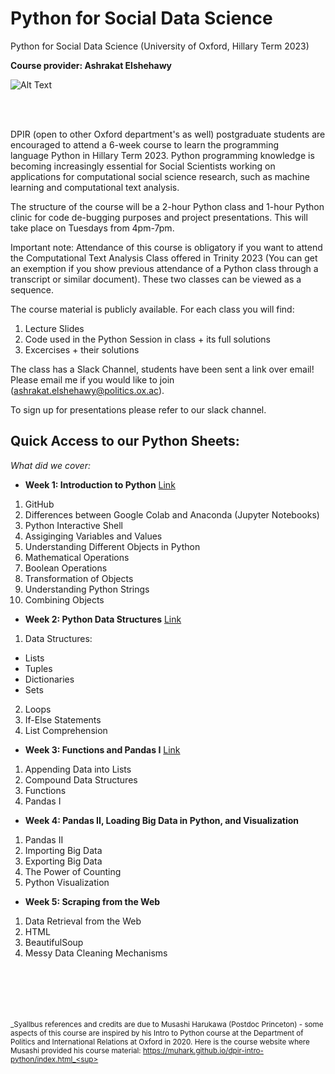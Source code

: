 # Python for Social Data Science
Python for Social Data Science (University of Oxford, Hillary Term 2023)

**Course provider: Ashrakat Elshehawy** <br>

![Alt Text](https://media.giphy.com/media/gG9fVWJdN41NeiHhzk/giphy.gif)

<br>
 

DPIR (open to other Oxford department's as well) postgraduate students are encouraged to attend a 6-week course to learn the programming language Python in Hillary Term 2023. Python programming knowledge is becoming increasingly essential for Social Scientists working on applications for computational social science research, such as machine learning and computational text analysis. 

The structure of the course will be a 2-hour Python class and 1-hour Python clinic for code de-bugging purposes and project presentations. This will take place on Tuesdays from 4pm-7pm.

Important note: Attendance of this course is obligatory if you want to attend the Computational Text Analysis Class offered in Trinity 2023 (You can get an exemption if you show previous attendance of a Python class through a transcript or similar document). These two classes can be viewed as a sequence.

The course material is publicly available. For each class you will find:

1. Lecture Slides
2. Code used in the Python Session in class + its full solutions
3. Excercises + their solutions


The class has a Slack Channel, students have been sent a link over email! Please email me if you would like to join (ashrakat.elshehawy@politics.ox.ac).

To sign up for presentations please refer to our slack channel.


## Quick Access to our Python Sheets:

_What did we cover:_


- **Week 1: Introduction to Python**  [Link](https://github.com/aelshehawy/PythonSocialDataScience/blob/main/Session1/ClassCode/Session_1_Python23.ipynb)

1. GitHub
2. Differences between Google Colab and Anaconda (Jupyter Notebooks)
3. Python Interactive Shell
4. Assiginging Variables and Values
5. Understanding Different Objects in Python
6. Mathematical Operations
7. Boolean Operations
8. Transformation of Objects
9. Understanding Python Strings
10. Combining Objects


- **Week 2: Python Data Structures** [Link](https://github.com/aelshehawy/PythonSocialDataScience/blob/main/Session2/ClassCode/Session_2_Python23_Solutions.ipynb)

1. Data Structures:
- Lists
- Tuples
- Dictionaries
- Sets 
2. Loops
3. If-Else Statements
4. List Comprehension



- **Week 3: Functions and Pandas I** [Link](https://github.com/aelshehawy/PythonSocialDataScience/blob/main/Session3/ClassCode/Session_3_Python23_Solutions.ipynb)

1. Appending Data into Lists
2. Compound Data Structures
3. Functions
4. Pandas I

- **Week 4: Pandas II, Loading Big Data in Python, and Visualization** 

1. Pandas II
2. Importing Big Data
4. Exporting Big Data 
5. The Power of Counting
6. Python Visualization

- **Week 5: Scraping from the Web** 

1. Data Retrieval from the Web
2. HTML 
3. BeautifulSoup
4. Messy Data Cleaning Mechanisms




<br><br><br><br><br>
<sub>_Syallbus references and credits are due to Musashi Harukawa (Postdoc Princeton) - some aspects of this course are inspired by his Intro to Python course at the Department of Politics and International Relations at Oxford in 2020. Here is the course website where Musashi provided his course material: https://muhark.github.io/dpir-intro-python/index.html_<sup>

